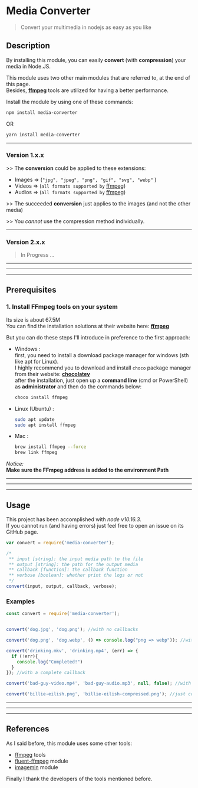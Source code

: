 # Media Converter

> Convert your multimedia in nodejs as easy as you like

## Description

By installing this module, you can easily **convert** (with **compression**) your media in Node.JS.

This module uses two other main modules that are referred to, at the end of this page. \
Besides, [**ffmpeg**](https://ffmpeg.org/) tools are utilized for having a better performance.

Install the module by using one of these commands:

```bash
npm install media-converter
```

OR

```bash
yarn install media-converter
```

----

### Version 1.x.x

\>> The **conversion** could be applied to these extensions:

- Images => (`"jpg", "jpeg", "png", "gif", "svg", "webp"` )
- Videos => (`all formats supported by` [ffmpeg](https://ffmpeg.org))
- Audios => (`all formats supported by` [ffmpeg](https://ffmpeg.org))

\>> The succeeded **conversion** just applies to the images (and not the other media)

\>> You *cannot* use the compression method individually.

----

### Version 2.x.x

> In Progress ...

----
----
----

## Prerequisites

### 1. Install FFmpeg tools on your system

Its size is about 67.5M \
You can find the installation solutions at their website here: **[ffmpeg](https://ffmpeg.org/)**

But you can do these steps I'll introduce in preference to the first approach:

- Windows :  \
  first, you need to install a download package manager for windows (sth like apt for Linux). \
  I highly recommend you to download and install `choco` package manager from their website: **[chocolatey](https://chocolatey.org/)** \
  after the installation, just open up a **command line** (cmd or PowerShell) as **administrator** and then do the commands below:

  ```bash
  choco install ffmpeg
  ```

- Linux (Ubuntu) :

  ```bash
  sudo apt update
  sudo apt install ffmpeg
  ```

- Mac :

  ```bash
  brew install ffmpeg --force
  brew link ffmpeg
  ```

*Notice:* \
**Make sure the FFmpeg address is added to the environment Path**

----
----
----

## Usage

This project has been accomplished with *node v10.16.3*. \
If you cannot run (and having errors) just feel free to open an issue on its GitHub page.

```js
var convert = require('media-converter');

/*
 ** input [string]: the input media path to the file
 ** output [string]: the path for the output media
 ** callback [function]: the callback function
 ** verbose [boolean]: whether print the logs or not
 */
convert(input, output, callback, verbose);
```

### Examples

```js
const convert = require('media-converter');


convert('dog.jpg', 'dog.png'); //with no callbacks

convert('dog.png', 'dog.webp', () => console.log("png => webp")); //with a simple callback

convert('drinking.mkv', 'drinking.mp4', (err) => {
  if (!err){
    console.log("Completed!")
  }
}); //with a complete callback

convert('bad-guy-video.mp4', 'bad-guy-audio.mp3', null, false); //with no verbose

convert('billie-eilish.png', 'billie-eilish-compressed.png'); //just compressing

```

----
----
----

## References

As I said before, this module uses some other tools:

- [ffmpeg](https://ffmpeg.org/) tools
- [fluent-ffmpeg](https://www.npmjs.com/package/fluent-ffmpeg) module
- [imagemin](https://www.npmjs.com/package/imagemin) module

Finally I thank the developers of the tools mentioned before.
